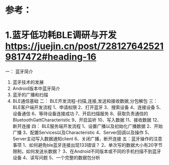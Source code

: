 # 参考：
# 1.蓝牙低功耗BLE调研与开发 https://juejin.cn/post/7281276425219817472#heading-16
一： 蓝牙简介
1. 蓝牙技术的发展
2. Android版本中蓝牙简介
3. 蓝牙的广播和扫描
4. BLE通信基础
   二： BLE开发流程-扫描,连接,发送和接收数据,分包解包
   三： BLE客户端开发流程
   1、申请权限
   2、打开蓝牙
   3、搜索设备
   4、连接设备
   5、设备通信
   6、等待设备连接成功
   7、开启扫描服务
   8、获取负责通信的BluetoothGattCharacteristic
   9、开启监听
   10、写入数据
   11、接收数据
   12、断开连接
   四： BLE服务端开发流程
   1、设置广播以及初始化广播数据
   2、开始广播
   3、配置Services以及Characteristic
   4、Server回调以及操作
   5、Server主动写入数据通知client
   6、关闭广播，断开连接
   五：蓝牙操作的注意事项
   1、如何避免ble蓝牙连接出现133错误？
   2、单次写的数据大小有20字节限制，如何发送长数据？
   3、在Android不同版本或不同的手机扫描不到蓝牙设备
   4、读写问题
   5、一个完整的数据包分析


   